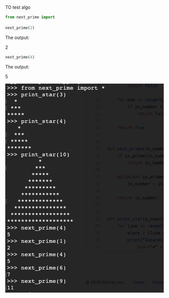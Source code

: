 TO test algo

```python
from next_prime import

next_prime(2)

```

The output:

2

```python
next_prime(4)
```

The output:

5

![Result image](https://github.com/hlaminswe/python_algo_test/blob/master/output.png)
